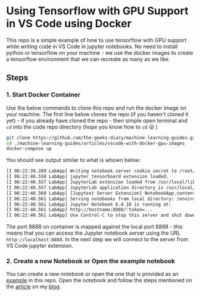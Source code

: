 # Using Tensorflow with GPU Support in VS Code using Docker

This repo is a simple example of how to use tensorflow with GPU support while writing code in VS Code in jupyter notebooks. No need to install python or tensorflow on your machine - we use the docker images to create a tensorflow environment that we can recreate as many as we like.

## Steps

### 1. Start Docker Container

Use the below commands to clone this repo and run the docker image on your machine. The first line below clones the repo (if you haven't cloned it yet) - if you already have cloned the repo - then simple open terminal and ```cd``` into the code repo directory (hope you know how to ```cd``` :stuck_out_tongue_winking_eye: ) 

```bash
git clone https://github.com/the-geeks-diary/machine-learning-guides.git #If you haven't cloned the repo
cd ./machine-learning-guides/articles/vscode-with-docker-gpu-images
docker-compose up
```
You should see output similar to what is whown below:

```bash
[I 06:22:39.209 LabApp] Writing notebook server cookie secret to /root/.local/share/jupyter/runtime/notebook_cookie_secret
[I 06:22:40.550 LabApp] jupyter_tensorboard extension loaded.
[I 06:22:40.557 LabApp] JupyterLab extension loaded from /usr/local/lib/python3.8/dist-packages/jupyterlab
[I 06:22:40.557 LabApp] JupyterLab application directory is /usr/local/share/jupyter/lab
[I 06:22:40.560 LabApp] [Jupytext Server Extension] NotebookApp.contents_manager_class is (a subclass of) jupytext.TextFileContentsManager already - OK
[I 06:22:40.561 LabApp] Serving notebooks from local directory: /environment
[I 06:22:40.561 LabApp] Jupyter Notebook 6.4.10 is running at:
[I 06:22:40.561 LabApp] http://hostname:8888/?token=...
[I 06:22:40.561 LabApp] Use Control-C to stop this server and shut down all kernels (twice to skip confirmation).
```

The port 8888 on container is mapped against the local port 8888 - this means that you can access the Jupyter notebook server using the URL ```http://localhost:8888```. In the next step we will connect to the server from VS Code jupyter extension.

### 2. Create a new Notebook or Open the example notebook

You can create a new notebook or open the one that is provided as an [example](./remote-kernel-example.ipynb) in this repo. Open the notebook and follow the steps mentioned on the [article](https://thegeeksdiary.com/2023/05/11/super-fast-tensorflow-2-setup-with-gpu-support-in-vs-code/) on my [blog](https://thegeeksdiary.com).
